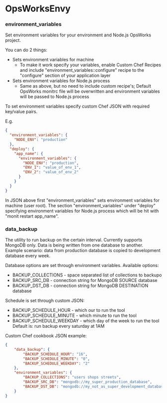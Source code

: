 OpsWorksEnvy
==================

### environment_variables

Set environment variables for your environment and Node.js OpsWorks project.

You can do 2 things:
* Sets environment variables for machine
	* To make it work specify your variables, enable Custom Chef Recipes and include "environment_variables::configure" recipe to the "configure" section of your application layer
* Sets environment variables for Node.js process
	* Same as above, but no need to include custom recipe's; Default OpsWorks monitrc file will be overwritten and environment variables will be passed to Node.js process

To set environment variables specify custom Chef JSON with required key/value pairs.

E.g. 
```json
{
  "environment_variables": {
    "NODE_ENV": "production"
  },
  "deploy": { 
    "app_name": {
      "environment_variables": {
        "NODE_ENV": "production",
        "ENV_1": "value_of_env_1",
        "ENV_2": "value_of_env_2"
      }
    }
  }
}
```

In JSON above first "environment_variables" sets environment variables for machine (user root).
The section "environment_variables" under "deploy" specifying environment variables for Node.js process which will be hit with "monit restart app_name".

### data_backup

The utility to run backup on the certain interval. Currently supports MongoDB only. Data is being written from one database to another. Example scenario: data from production database is copied to development database every week.

Database options are set through environment variables.
Available options:
* BACKUP_COLLECTIONS - space separated list of collections to backupo
* BACKUP_SRC_DB - connection string for MongoDB SOURCE database
* BACKUP_DST_DB - connection string for MongoDB DESTINATION database 

Schedule is set through custom JSON:
* BACKUP_SCHEDULE_HOUR - which our to run the tool
* BACKUP_SCHEDULE_MINUTE - which minute to run the tool
* BACKUP_SCHEDULE_WEEKDAY - which day of the week to run the tool
Default is: run backup every saturday at 1AM

Custom Chef cookbook JSON example:
```json
{
	"data_backup": {
		"BACKUP_SCHEDULE_HOUR": "16",
		"BACKUP_SCHEDULE_MINUTE": "0",
		"BACKUP_SCHEDULE_WEEKDAY": "2"
	},
	"environment_variables": {
		"BACKUP_COLLECTIONS": "users shops streets",
		"BACKUP_SRC_DB": "mongodb://my_super_production_database",
		"BACKUP_DST_DB": "mongodb://my_not_as_super_development_database"
	}
}
```
